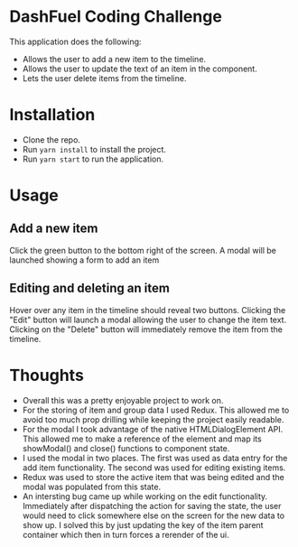# DashFuel Coding Challenge
This application does the following:
- Allows the user to add a new item to the timeline.
- Allows the user to update the text of an item in the component.
- Lets the user delete items from the timeline.

# Installation
- Clone the repo.
- Run `yarn install` to install the project.
- Run `yarn start` to run the application.

# Usage
## Add a new item
Click the green button to the bottom right of the screen. A modal will be launched showing a form to add an item

## Editing and deleting an item
Hover over any item in the timeline should reveal two buttons. Clicking the "Edit" button will launch a modal allowing the user to change the item text. Clicking on the "Delete" button will immediately remove the item from the timeline.

# Thoughts
- Overall this was a pretty enjoyable project to work on.
- For the storing of item and group data I used Redux. This allowed me to avoid too much prop drilling while keeping the project easily readable.
- For the modal I took advantage of the native HTMLDialogElement API. This allowed me to make a reference of the element and map its showModal() and close() functions to component state.
- I used the modal in two places. The first was used as data entry for the add item functionality. The second was used for editing existing items.
- Redux was used to store the active item that was being edited and the modal was populated from this state.
- An intersting bug came up while working on the edit functionality. Immediately after dispatching the action for saving the state, the user would need to click somewhere else on the screen for the new data to show up. I solved this by just updating the key of the item parent container which then in turn forces a rerender of the ui.
